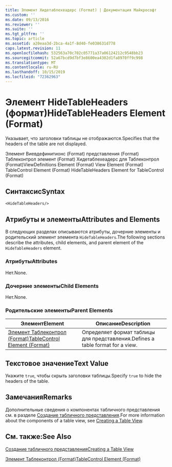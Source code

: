 ```yaml
---
title: Элемент Хидетаблехеадерс (Format) | Документация Майкрософт
ms.custom: ''
ms.date: 09/13/2016
ms.reviewer: ''
ms.suite: ''
ms.tgt_pltfrm: ''
ms.topic: article
ms.assetid: a20eaa3d-2bca-4a1f-8d40-fe038631d778
caps.latest.revision: 11
ms.openlocfilehash: 532563a70c702c05771a37a06124212c9548bb23
ms.sourcegitcommit: 52a67bcd9d7bf3e8600ea4302d1fa8970ff9c998
ms.translationtype: MT
ms.contentlocale: ru-RU
ms.lasthandoff: 10/15/2019
ms.locfileid: "72362963"
---
```

# <a name="hidetableheaders-element-format"></a><span data-ttu-id="f734f-102">Элемент HideTableHeaders (формат)</span><span class="sxs-lookup"><span data-stu-id="f734f-102">HideTableHeaders Element (Format)</span></span>

<span data-ttu-id="f734f-103">Указывает, что заголовки таблицы не отображаются.</span><span class="sxs-lookup"><span data-stu-id="f734f-103">Specifies that the headers of the table are not displayed.</span></span>

<span data-ttu-id="f734f-104">Элемент Виевдефинитионс (Format) представления (Format) Таблеконтрол элемент (Format) Хидетаблехеадерс для Таблеконтрол (Format)</span><span class="sxs-lookup"><span data-stu-id="f734f-104">ViewDefinitions Element (Format) View Element (Format) TableControl Element (Format) HideTableHeaders Element for TableControl (Format)</span></span>

## <a name="syntax"></a><span data-ttu-id="f734f-105">Синтаксис</span><span class="sxs-lookup"><span data-stu-id="f734f-105">Syntax</span></span>

```vb
<HideTableHeaders/>
```

## <a name="attributes-and-elements"></a><span data-ttu-id="f734f-106">Атрибуты и элементы</span><span class="sxs-lookup"><span data-stu-id="f734f-106">Attributes and Elements</span></span>

<span data-ttu-id="f734f-107">В следующих разделах описываются атрибуты, дочерние элементы и родительский элемент элемента `HideTableHeaders`.</span><span class="sxs-lookup"><span data-stu-id="f734f-107">The following sections describe the attributes, child elements, and parent element of the `HideTableHeaders` element.</span></span>

### <a name="attributes"></a><span data-ttu-id="f734f-108">Атрибуты</span><span class="sxs-lookup"><span data-stu-id="f734f-108">Attributes</span></span>

<span data-ttu-id="f734f-109">Нет.</span><span class="sxs-lookup"><span data-stu-id="f734f-109">None.</span></span>

### <a name="child-elements"></a><span data-ttu-id="f734f-110">Дочерние элементы</span><span class="sxs-lookup"><span data-stu-id="f734f-110">Child Elements</span></span>

<span data-ttu-id="f734f-111">Нет.</span><span class="sxs-lookup"><span data-stu-id="f734f-111">None.</span></span>

### <a name="parent-elements"></a><span data-ttu-id="f734f-112">Родительские элементы</span><span class="sxs-lookup"><span data-stu-id="f734f-112">Parent Elements</span></span>

|<span data-ttu-id="f734f-113">Элемент</span><span class="sxs-lookup"><span data-stu-id="f734f-113">Element</span></span>|<span data-ttu-id="f734f-114">Описание</span><span class="sxs-lookup"><span data-stu-id="f734f-114">Description</span></span>|
|-------------|-----------------|
|[<span data-ttu-id="f734f-115">Элемент Таблеконтрол (Format)</span><span class="sxs-lookup"><span data-stu-id="f734f-115">TableControl Element (Format)</span></span>](./tablecontrol-element-format.md)|<span data-ttu-id="f734f-116">Определяет формат таблицы для представления.</span><span class="sxs-lookup"><span data-stu-id="f734f-116">Defines a table format for a view.</span></span>|

## <a name="text-value"></a><span data-ttu-id="f734f-117">Текстовое значение</span><span class="sxs-lookup"><span data-stu-id="f734f-117">Text Value</span></span>

<span data-ttu-id="f734f-118">Укажите `true`, чтобы скрыть заголовки таблицы.</span><span class="sxs-lookup"><span data-stu-id="f734f-118">Specify `true` to hide the headers of the table.</span></span>

## <a name="remarks"></a><span data-ttu-id="f734f-119">Замечания</span><span class="sxs-lookup"><span data-stu-id="f734f-119">Remarks</span></span>

<span data-ttu-id="f734f-120">Дополнительные сведения о компонентах табличного представления см. в разделе [Создание табличного представления](./creating-a-table-view.md).</span><span class="sxs-lookup"><span data-stu-id="f734f-120">For more information about the components of a table view, see [Creating a Table View](./creating-a-table-view.md).</span></span>

## <a name="see-also"></a><span data-ttu-id="f734f-121">См. также:</span><span class="sxs-lookup"><span data-stu-id="f734f-121">See Also</span></span>

[<span data-ttu-id="f734f-122">Создание табличного представления</span><span class="sxs-lookup"><span data-stu-id="f734f-122">Creating a Table View</span></span>](./creating-a-table-view.md)

[<span data-ttu-id="f734f-123">Элемент Таблеконтрол (Format)</span><span class="sxs-lookup"><span data-stu-id="f734f-123">TableControl Element (Format)</span></span>](./tablecontrol-element-format.md)
